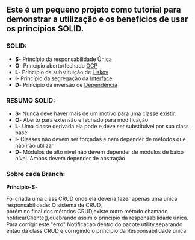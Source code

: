<h2>Este é um pequeno projeto como tutorial para demonstrar a utilização e os benefícios de usar os princípios SOLID.</h2>
<h3>SOLID:</h3>
<ul>
   <li><b>S</b>- Princípio da responsabilidade <a href="https://en.wikipedia.org/wiki/Single-responsibility_principle">Única</a></li>
   <li><b>O</b>- Princípio aberto/fechado <a href="https://pt.wikipedia.org/wiki/Princípio_do_aberto/fechado">OCP</a></li>
   <li><b>L</b>- Princípio da substituição de <a href="https://pt.wikipedia.org/wiki/Princípio_da_substituição_de_Liskov">Liskov</a></li>
   <li><b>I</b>- Princípio da segregação da <a href="https://pt.wikipedia.org/wiki/Princípio_da_segregação_de_Interface#:~:text=No%20campo%20da%20engenharia%20de,de%20métodos%20que%20não%20utiliza.&text=O%20ISP%20é%20um%20dos,de%20Alto%20Coesão%20do%20GRASP.">Interface</a></li>
   <li><b>D</b>- Princípio da inversão de <a href="https://pt.wikipedia.org/wiki/Princípio_da_inversão_de_dependência#:~:text=O%20princípio%20estabelece%20que%3A,que%20devem%20depender%20de%20abstrações.">Dependência</a></li>
</ul>
<h3>RESUMO SOLID:</h3>
<ul>
 <li><b>S</b>- Nunca deve haver mais de um motivo para uma classe existir.</li>
 <li><b>O</b>- Aberto para extensão e fechado para modificação</li>
 <li><b>L</b>- Uma classe derivada ela pode e deve ser substituível por sua class base</li>
 <li><b>I</b>- Classes não devem ser forçadas e nem depender de métodos que não irão utilizar</li>
 <li><b>D</b>- Módulos de alto nível não devem depender de módulos de baixo nível. Ambos devem depender de abstração</li>
</ul>

<h3>Sobre cada Branch:</h3>
<b>Principio-S</b>- <p>Foi criada uma class CRUD onde ela deveria fazer apenas uma única responsabilidade: O sistema de CRUD,</br>
porém no final dos métodos CRUD,existe outro método chamado notificarCliente(),quebrando assim o princípio da responsabilidade única. </br>
Para corrigir este "erro" Notificacao dentro do pacote utility,separando então da class CRUD e corrigindo o princípio da Responsabilidade única </p>
